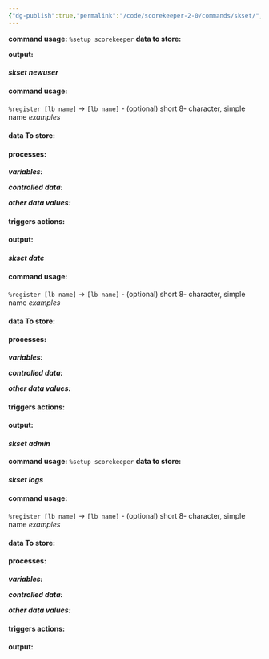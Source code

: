 ```yaml
---
{"dg-publish":true,"permalink":"/code/scorekeeper-2-0/commands/skset/","dgPassFrontmatter":true}
---
```


**command usage:**
`%setup scorekeeper` 
**data to store:**

**output:**


#### *skset newuser*

#### **command usage:**
`%register [lb name]` 
→ `[lb name]` - (optional) short 8- character, simple name
*examples* 

#### **data To store:**


#### **processes:**

***variables:***

***controlled data:***


***other data values:***

#### **triggers actions:**

#### **output:**



#### *skset date*

#### **command usage:**
`%register [lb name]` 
→ `[lb name]` - (optional) short 8- character, simple name
*examples* 

#### **data To store:**


#### **processes:**

***variables:***

***controlled data:***


***other data values:***

#### **triggers actions:**

#### **output:**


#### *skset admin*
**command usage:**
`%setup scorekeeper` 
**data to store:**


#### *skset logs*

#### **command usage:**
`%register [lb name]` 
→ `[lb name]` - (optional) short 8- character, simple name
*examples* 

#### **data To store:**


#### **processes:**

***variables:***

***controlled data:***


***other data values:***

#### **triggers actions:**

#### **output:**